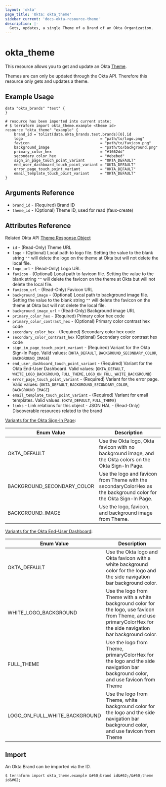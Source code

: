 ```yaml
---
layout: 'okta'
page_title: 'Okta: okta_theme'
sidebar_current: 'docs-okta-resource-theme'
description: |-
  Gets, updates, a single Theme of a Brand of an Okta Organization.
---
```


# okta_theme

This resource allows you to get and update an Okta
[Theme](https://developer.okta.com/docs/reference/api/brands/#theme-object).

Themes are can only be updated through the Okta API. Therefore this resource
only gets and updates a theme.

## Example Usage

```hcl
data "okta_brands" "test" {
}

# resource has been imported into current state:
# $ terraform import okta_theme.example <theme id>
resource "okta_theme" "example" {
    brand_id = tolist(data.okta_brands.test.brands)[0].id
    logo                                   = "path/to/logo.png"
    favicon                                = "path/to/favicon.png"
    background_image                       = "path/to/background.png"
    primary_color_hex                      = "#1662dd"
    secondary_color_hex                    = "#ebebed"
    sign_in_page_touch_point_variant       = "OKTA_DEFAULT"
    end_user_dashboard_touch_point_variant = "OKTA_DEFAULT"
    error_page_touch_point_variant         = "OKTA_DEFAULT"
    email_template_touch_point_variant     = "OKTA_DEFAULT"
}
```

## Arguments Reference

- `brand_id` - (Required) Brand ID
- `theme_id` - (Optional) Theme ID, used for read (faux-create)

## Attributes Reference

Related Okta API [Theme Response Object](https://developer.okta.com/docs/reference/api/brands/#theme-response-object)

- `id` - (Read-Only) Theme URL
- `logo` - (Optional) Local path to logo file. Setting the value to the blank string `""` will delete the logo on the theme at Okta but will not delete the local file.
- `logo_url` - (Read-Only) Logo URL
- `favicon` - (Optional) Local path to favicon file. Setting the value to the blank string `""` will delete the favicon on the theme at Okta but will not delete the local file.
- `favicon_url` - (Read-Only) Favicon URL
- `background_image` - (Optional) Local path to background image file. Setting the value to the blank string `""` will delete the favicon on the theme at Okta but will not delete the local file.
- `background_image_url` - (Read-Only) Background image URL
- `primary_color_hex` - (Required) Primary color hex code
- `primary_color_contrast_hex` - (Optional) Primary color contrast hex code
- `secondary_color_hex` - (Required) Secondary color hex code
- `secondary_color_contrast_hex` (Optional) Secondary color contrast hex code
- `sign_in_page_touch_point_variant` - (Required) Variant for the Okta Sign-In Page. Valid values: (`OKTA_DEFAULT`, `BACKGROUND_SECONDARY_COLOR`, `BACKGROUND_IMAGE`)
- `end_user_dashboard_touch_point_variant` - (Required) Variant for the Okta End-User Dashboard. Valid values: (`OKTA_DEFAULT`, `WHITE_LOGO_BACKGROUND`, `FULL_THEME`, `LOGO_ON_FULL_WHITE_BACKGROUND`)
- `error_page_touch_point_variant` - (Required) Variant for the error page. Valid values: (`OKTA_DEFAULT`, `BACKGROUND_SECONDARY_COLOR`, `BACKGROUND_IMAGE`)
- `email_template_touch_point_variant` - (Required) Variant for email templates. Valid values: (`OKTA_DEFAULT`, `FULL_THEME`)
- `links` - Link relations for this object - JSON HAL - (Read-Only) Discoverable resources related to the brand

[Variants for the Okta Sign-In Page](https://developer.okta.com/docs/reference/api/brands/#variants-for-the-okta-sign-in-page):

| Enum Value  |  Description  |
| ----------- | ------------- |
| OKTA_DEFAULT | Use the Okta logo, Okta favicon with no background image, and the Okta colors on the Okta Sign-In Page. |
| BACKGROUND_SECONDARY_COLOR | Use the logo and favicon from Theme with the secondaryColorHex as the background color for the Okta Sign-In Page. |
| BACKGROUND_IMAGE | Use the logo, favicon, and background image from Theme. |

[Variants for the Okta End-User Dashboard](https://developer.okta.com/docs/reference/api/brands/#variants-for-the-okta-end-user-dashboard):

| Enum Value  | Description   |
| ----------- | ------------- |
| OKTA_DEFAULT | Use the Okta logo and Okta favicon with a white background color for the logo and the side navigation bar background color. |
| WHITE_LOGO_BACKGROUND | Use the logo from Theme with a white background color for the logo, use favicon from Theme, and use primaryColorHex for the side navigation bar background color. |
| FULL_THEME | Use the logo from Theme, primaryColorHex for the logo and the side navigation bar background color, and use favicon from Theme |
| LOGO_ON_FULL_WHITE_BACKGROUND | Use the logo from Theme, white background color for the logo and the side navigation bar background color, and use favicon from Theme |

## Import

An Okta Brand can be imported via the ID.

```
$ terraform import okta_theme.example &#60;brand id&#62;/&#60;theme id&#62;
```
